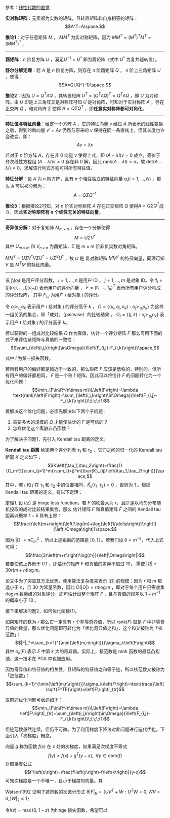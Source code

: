 参考：[线性代数的直觉](https://limuzhi.com/2018/07/15/Linear-algebra-feeling/)

**实对称矩阵**：元素都为实数的矩阵，且转置矩阵和自身相等的矩阵：
$$A^T=A\space.$$

**推论1**：对于任意矩阵 $M$ ， $MM^T$ 为实对称矩阵，因为 $MM^T=\left(M^T\right)^TM^T=\left(MM^T\right)^T$ 。

---

**酉矩阵**：$n$ 阶复方阵 $U$ ，满足$U^{-1}=U^*$ 即为酉矩阵（式中 $U^*$ 为复共轭转置）。

**舒尔分解定理**：若 $A$ 是 $n$ 阶复方阵，则存在 $n$ 阶酉矩阵 $Q$ ， $n$ 阶上三角矩阵 $U$ ，使得：$$A=QUQ^{-1}\space.$$

**推论2**：因为 $U=Q^TAQ$ ，其转置矩阵 $U^T=\left(Q^TAQ\right)^T=Q^TAQ$ ，即 $U$ 为对称阵。由 $U$ 即是上三角阵又是对称阵可知 $U$ 是对角阵，可知对于实对称阵 $A$ ，存在正交阵 $Q$ ，和对角阵 $\Sigma$ 使得 $A=Q\Sigma Q^T$ ，即**任意实对称阵都可对角化**。

---

**特征值与特征向量**：给定一个方阵 $A$ ，它的特征向量 $v$  经过 $A$ 所表示的线性变换之后，得到的新向量 $v'=Av$ 仍然与原来的 $v$ 保持在同一条直线上，但其长度也许会改变。即：$$Av=\lambda v$$

若对于 $n$ 阶方阵 $A$，存在非 $0$ 向量 $v$ 使得上式，即 $\left(A-\lambda I\right)v=0$ 成立，等价于齐次线性方程组 $\left(A-\lambda I\right)v=0$ 存在非 $0$ 解，因此 $\text{rank}\left(A-\lambda I\right)<n$，故 $\text{det}\left(A-\lambda I\right)=0$，求解该行列式方程可得所有特征值。

**特征分解**：设 $A$ 为 $n$ 阶方阵，且有 $n$ 个相互独立的特征向量 $q_i (i=1,\dots,N)$ ，那么 $A$ 可以被分解为：$$A=Q\Sigma Q^{-1}$$

**推论3**：根据推论2可知，对 $n$ 阶实对称矩阵 $A$ 存在正交矩阵 $Q$ 使得$A=Q\Sigma Q^T$成立，因此**实对称矩阵有 $n$ 个线性无关的特征向量**。

---

**奇异值分解**：对于复矩阵 $M_{m \times n}$ ，存在一个分解使得 $$M=U\Sigma V^*$$ 其中 $U_{m \times m}$ 和 $V_{n \times n}$ 为酉矩阵，$\Sigma$ 是 $m \times m$ 阶非负实数对角矩阵。

$MM^T=U\Sigma V^*V\Sigma U^*=U\Sigma^2U^*$ ，故 $U$ 是 复对称矩阵 $MM^T$ 的特征向量，同理可知 $V$ 是 $M^TM$ 的特征向量。

---

设 $f_i\left(o_j\right)$ 是用户评分函数， $i=1,\dots,n$ 是用户 ID ， $j=1,\dots,m$ 是对象 ID。令 $\textbf{f}_i=\left(f_i\left(o_1\right),\dots,f_i\left(o_m\right)\right)$ 表示用户的评分向量 ， $F=\left(\textbf{f}_1,\dots,\textbf{f}_n\right)^T$ 表示所有用户评分构成的评分矩阵， 其中 $F_{i,j}$ 为用户 $i$ 给对象 $j$ 的评分。

令 $o_j\succ_{u_i}o_k$ 表示用户 $i$ 给对象 $j$ 的评分高于 $k$ ， $\Omega=\left\{\left(u_i,o_j,o_k\right):o_j\succ_{u_i}o_k\right\}$ 为这样一组关系的集合，即「成对」（pairwise）的比较结果 。 $\Omega_t=\left\{\left(j,k\right):o_j\succ_{u_t}o_k\right\}$ 表示用户 $t$ 给对象 $j$ 的评分高于 $k$。

若以获得的一组成对比较结果 $\Omega$ 作为真值，估计一个评分矩阵 $F$ 那么可用下面的式子来评估该矩阵与真值的一致性： 
$$\sum_{\left(i,j,k\right)\in\Omega}{l\left(F_{i,j}-F_{i,k}\right)}\space,$$

式中 $l$ 为某一损失函数。

若所有用户的偏好都是趋近于一致的，那么矩阵 $F$ 应该是低秩的，特别的，但所有用户的偏好都相同， $F$ 是一个秩 1 矩阵。因此可以将估计 $F$ 的问题转化为一个优化问题：
$$\min_{F\in\R^{n\times m}}L\left(F\right)=\lambda \text{rank}\left(F\right)+\sum_{\left(i,j,k\right)\in\Omega}{l\left(F_{i,j}-F_{i,k}\right)}\;\;\;\;(1)$$

要解决这个优化问题，必须先解决以下两个子问题：
 1. 需要多大的规模的 $\Omega$ 才能使估计的 $F$ 是可信的？ 
 2. 怎样优化这个离散非凸函数？

为了解决子问题1，先引入 Kendall tau 距离的定义。

**Kendall tau 距离** 给定两个评分列表 $\tau_1$ 和 $\tau_2$ ，它们之间的归一化的 Kendall tau 距离 $K$ 定义如下：
$$K\left(\tau_1,\tau_2\right)=\frac{1}{C_m^2}\sum_{j=1}^m{\sum_{i>j}^m{\bar{K}_{ij}\left(\tau_1,\tau_2\right)}}\space,$$
其中，若 $i$ 和 $j$ 在 $\tau_1$ 和 $\tau_2$ 中的位置相同，$\bar{K}_{ij}\left(\tau_1,\tau_2\right)=0$ ，否则为 $1$ 。根据 Kendall tau 距离的定义，有以下定理：

定理1. 设 $l\left(z\right)$ 是 hinge loss function，若 $F$ 的秩最大为 $r$，且$\Omega$ 是以均匀分布随机投取的成对比较结果集合，那么 估计矩阵 $F$ 和真值矩阵 $\hat{F}$ 之间的 Kendall tau 距离以概率 $1-\delta$ 具有上界：
$$\frac{r\left(m+n\right)\left[\log{m}+\log{\left(1/\delta\right)}\right]}{\left|\Omega\right|}\space.$$

因为 $\left|\Omega\right|=nC_m^2$ ，所以上述距离的范围是 $\left[0,1\right]$ 。若我们设 $\delta=m^{-2}$，代入上式可得：
$$\frac{3r\left(m+n\right)\log{m}}{\left|\Omega\right|}$$ 
若要使该上界低于 $0.1$ ，即估计的矩阵 $F$ 和真值的差异不超过 $10%$， 需使 $\left|\Omega\right|\ge 30r\left(m+n\right)\log{m}$。

论文中为了突显其方法优势，使用算法复杂度来表示 $\left|\Omega\right|$ 的规模：因为 $r$ 和 $m$ 都远小于 $n$，且 $30$ 为常量系数，因此 $O\left(\left|\Omega\right|\right)=rn\log{m}$ ，即对于每个用户只需收集 $r\log{m}$ 数量级的对象评分，即可估计出整个矩阵 $F$ ，且与真值的误差以 $1-m^{-1}$ 的概率小于 $10%$ 。

接下来解决问题2，如何优化函数(1)。

如果矩阵的秩为 $r$ 那么它一定具有 $r$ 个非零奇异值，所以 $\text{rank}\left(F\right)$ 就是 $F$ 中非零奇异值的数量，那么优化问题即可转化为「优化奇异值之和」，这个和又被称为「核范数」：
$$|F|_*=\sum_{k=1}^{\min{\left(m,n\right)}}\sigma_k\left(F\right)$$
其中 $\sigma_k\left(F\right)$ 表示 $F$ 中第 $k$ 大的奇异值。实际上，核范数是 $\text{rank}$ 函数的最佳凸松弛，这一技术在 PCA 中也被应用。

因为奇异值和特征值的相关性，且矩阵的特征值之和等于迹，所以核范数又被称为「迹范数」：
$$\sum_{k=1}^{\min{\left(m,n\right)}}\sigma_k\left(F\right)=\text{trace}\left(\sqrt{F^TF}\right)=\left|F\right|_{tr}$$


故前述优化问题可表述如下：
$$\min_{F\in\R^{n\times m}}L\left(F\right)=\lambda \left|F\right|_{tr}+\sum_{\left(i,j,k\right)\in\Omega}{l\left(F_{i,j}-F_{i,k}\right)}\;\;\;\;(1)$$

但迹范数虽然连续，但仍不可微。为了利用梯度下降法对此问题进行迭代优化，下面引入「次梯度」概念。

向量 $g$ 称为函数 $f\left(x\right)$ 在 $x$ 处的次梯度，如果满足次梯度不等式
$$f\left(y\right)\ge f\left(x\right)+g^T\left(y-x\right),\;\;\forall y\in \text{dom}\left(f\right)$$
对照梯度公式
$$f'\left(x\right)=\frac{f\left(y\right)-f\left(x\right)}{y-x}$$
可知次梯度是一个不唯一，且小于梯度的向量。其

Watson1992 证明了迹范数的次微分形式
$\partial\left|F\right|_{tr}=\left\{UV^T+W:U^TW=0,WV=0,\left|W\right|_2\le1\right\}$


令$l\left(z\right)=\max{\left(0,1-z\right)}$ 为hinge 损失函数，希望可以
<!--stackedit_data:
eyJoaXN0b3J5IjpbNTk5NjQ0MTAzLDcyNDI5NzI1MiwtNzExNT
c2NzM5LC04MzM1MzY1MTAsMTM1Mzc1NzI0LDMyMDg3MjgyOCwt
MTA4NTA3NDI1OCwtNDQzNjE2OTg1LDE2MjY4Nzk4OTEsLTIxMz
M3MTUwMzIsNjA2MTA5NDYsNzIxMjMwMTM5XX0=
-->